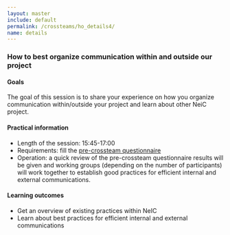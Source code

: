```yaml
---
layout: master
include: default
permalink: /crossteams/ho_details4/
name: details
---
```


<h3> How to best organize communication within and outside our project</h3>

<h4>Goals</h4>

The goal of this session is to share your experience on how you organize communication within/outside your project and learn about other NeiC project.  

<h4>Practical information</h4>

- Length of the session: 15:45-17:00
- Requirements: fill the [pre-crossteam questionnaire](https://skjema.uio.no/ahmcrossteam4)
- Operation: a quick review of the pre-crossteam questionnaire results will be given and working groups (depending on the number of participants) will work together to establish good practices for efficient internal and external communications.

<h4>Learning outcomes</h4>

- Get an overview of existing practices within NeIC
- Learn about best practices for efficient internal and external communications



